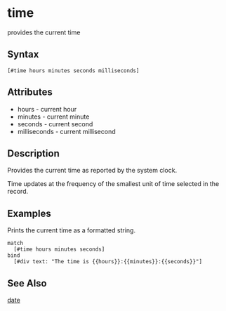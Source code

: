 # time

provides the current time

## Syntax

```
[#time hours minutes seconds milliseconds]
```

## Attributes

- hours - current hour
- minutes - current minute
- seconds - current second
- milliseconds - current millisecond

## Description

Provides the current time as reported by the system clock.

Time updates at the frequency of the smallest unit of time selected in the record.

## Examples

Prints the current time as a formatted string.

```
match
  [#time hours minutes seconds]
bind
  [#div text: "The time is {{hours}}:{{minutes}}:{{seconds}}"]
```

## See Also

[date](date.md)